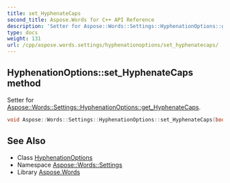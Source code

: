 ```yaml
---
title: set_HyphenateCaps
second_title: Aspose.Words for C++ API Reference
description: 'Setter for Aspose::Words::Settings::HyphenationOptions::get_HyphenateCaps.'
type: docs
weight: 131
url: /cpp/aspose.words.settings/hyphenationoptions/set_hyphenatecaps/
---
```

## HyphenationOptions::set_HyphenateCaps method


Setter for [Aspose::Words::Settings::HyphenationOptions::get_HyphenateCaps](../get_hyphenatecaps/).

```cpp
void Aspose::Words::Settings::HyphenationOptions::set_HyphenateCaps(bool value)
```

## See Also

* Class [HyphenationOptions](../)
* Namespace [Aspose::Words::Settings](../../)
* Library [Aspose.Words](../../../)
